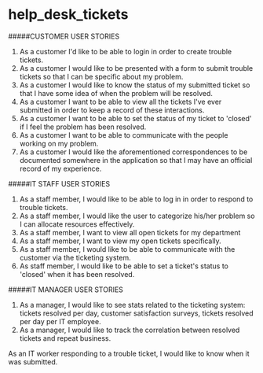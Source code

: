 help_desk_tickets
=================
#####CUSTOMER USER STORIES

1. As a customer I'd like to be able to login in order to create trouble tickets.
2. As a customer I would like to be presented with a form to submit trouble tickets so that I can be specific about my problem.
3. As a customer I would like to know the status of my submitted ticket so that I have some idea of when the problem will be resolved.
4. As a customer I want to be able to view all the tickets I've ever submitted in order to keep a record of these interactions.
5. As a customer I want to be able to set the status of my ticket to 'closed' if I feel the problem has been resolved.
6. As a customer I want to be able to communicate with the people working on my problem.
7. As a customer I would like the aforementioned correspondences to be documented somewhere in the application so that I may have an official record of my experience.

#####IT STAFF USER STORIES

1. As a staff member, I would like to be able to log in   in order to respond to trouble tickets.
2. As a staff member, I would like the user to categorize his/her problem so I can allocate resources effectively.
3. As a staff member, I want to view all open tickets for my department
4. As a staff member, I want to view my open tickets specifically.
5. As a staff member, I would like to be able to communicate with the customer via the ticketing system.
6. As staff member, I would like to be able to set a ticket's status to 'closed' when it has been resolved.

#####IT MANAGER USER STORIES

1. As a manager, I would like to see stats related to the ticketing system: tickets resolved per day, customer satisfaction surveys, tickets resolved per day per IT employee.
2. As a manager, I would like to track the correlation between resolved tickets and repeat business.





As an IT worker responding to a trouble ticket, I would like to know when it was submitted.

